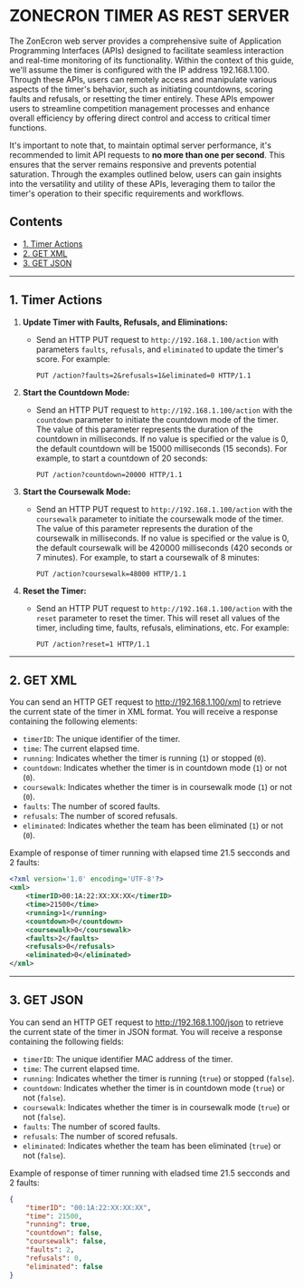 # ZONECRON TIMER AS REST SERVER

The ZonEcron web server provides a comprehensive suite of Application Programming Interfaces (APIs) designed to facilitate seamless interaction and real-time monitoring of its functionality. Within the context of this guide, we'll assume the timer is configured with the IP address 192.168.1.100. Through these APIs, users can remotely access and manipulate various aspects of the timer's behavior, such as initiating countdowns, scoring faults and refusals, or resetting the timer entirely. These APIs empower users to streamline competition management processes and enhance overall efficiency by offering direct control and access to critical timer functions.

It's important to note that, to maintain optimal server performance, it's recommended to limit API requests to **no more than one per second**. This ensures that the server remains responsive and prevents potential saturation. Through the examples outlined below, users can gain insights into the versatility and utility of these APIs, leveraging them to tailor the timer's operation to their specific requirements and workflows.

## Contents
- [1. Timer Actions](#1-timer-actions)
- [2. GET XML](#2-get-xml)
- [3. GET JSON](#3-get-json)

---

## 1. Timer Actions

1. **Update Timer with Faults, Refusals, and Eliminations:**
   - Send an HTTP PUT request to `http://192.168.1.100/action` with parameters `faults`, `refusals`, and `eliminated` to update the timer's score. For example:
     ```
     PUT /action?faults=2&refusals=1&eliminated=0 HTTP/1.1
     ```

2. **Start the Countdown Mode:**
   - Send an HTTP PUT request to `http://192.168.1.100/action` with the `countdown` parameter to initiate the countdown mode of the timer. The value of this parameter represents the duration of the countdown in milliseconds. If no value is specified or the value is 0, the default countdown will be 15000 milliseconds (15 seconds). For example, to start a countdown of 20 seconds:
     ```
     PUT /action?countdown=20000 HTTP/1.1
     ```

3. **Start the Coursewalk Mode:**
   - Send an HTTP PUT request to `http://192.168.1.100/action` with the `coursewalk` parameter to initiate the coursewalk mode of the timer. The value of this parameter represents the duration of the coursewalk in milliseconds. If no value is specified or the value is 0, the default coursewalk will be 420000 milliseconds (420 seconds or 7 minutes). For example, to start a coursewalk of 8 minutes:
     ```
     PUT /action?coursewalk=48000 HTTP/1.1
     ```

4. **Reset the Timer:**
   - Send an HTTP PUT request to `http://192.168.1.100/action` with the `reset` parameter to reset the timer. This will reset all values of the timer, including time, faults, refusals, eliminations, etc. For example:
     ```
     PUT /action?reset=1 HTTP/1.1
     ```

---

## 2. GET XML

You can send an HTTP GET request to http://192.168.1.100/xml to retrieve the current state of the timer in XML format.
You will receive a response containing the following elements:

- `timerID`: The unique identifier of the timer.
- `time`: The current elapsed time.
- `running`: Indicates whether the timer is running (`1`) or stopped (`0`).
- `countdown`: Indicates whether the timer is in countdown mode (`1`) or not (`0`).
- `coursewalk`: Indicates whether the timer is in coursewalk mode (`1`) or not (`0`).
- `faults`: The number of scored faults.
- `refusals`: The number of scored refusals.
- `eliminated`: Indicates whether the team has been eliminated (`1`) or not (`0`).

Example of response of timer running with elapsed time 21.5 secconds and 2 faults:
```xml
<?xml version='1.0' encoding='UTF-8'?>
<xml>
    <timerID>00:1A:22:XX:XX:XX</timerID>
    <time>21500</time>
    <running>1</running>
    <countdown>0</countdown>
    <coursewalk>0</coursewalk>
    <faults>2</faults>
    <refusals>0</refusals>
    <eliminated>0</eliminated>
</xml>
```

---

## 3. GET JSON

You can send an HTTP GET request to http://192.168.1.100/json to retrieve the current state of the timer in JSON format.
You will receive a response containing the following fields:

- `timerID`: The unique identifier MAC address of the timer.
- `time`: The current elapsed time.
- `running`: Indicates whether the timer is running (`true`) or stopped (`false`).
- `countdown`: Indicates whether the timer is in countdown mode (`true`) or not (`false`).
- `coursewalk`: Indicates whether the timer is in coursewalk mode (`true`) or not (`false`).
- `faults`: The number of scored faults.
- `refusals`: The number of scored refusals.
- `eliminated`: Indicates whether the team has been eliminated (`true`) or not (`false`).


Example of response of timer running with eladsed time 21.5 secconds and 2 faults:
```json
{
    "timerID": "00:1A:22:XX:XX:XX",
    "time": 21500,
    "running": true,
    "countdown": false,
    "coursewalk": false,
    "faults": 2,
    "refusals": 0,
    "eliminated": false
}
```
